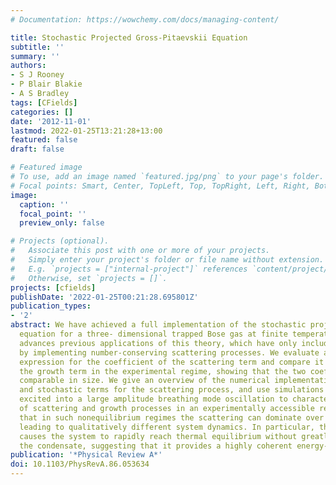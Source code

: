 ```yaml
---
# Documentation: https://wowchemy.com/docs/managing-content/

title: Stochastic Projected Gross-Pitaevskii Equation
subtitle: ''
summary: ''
authors:
- S J Rooney
- P Blair Blakie
- A S Bradley
tags: [CFields]
categories: []
date: '2012-11-01'
lastmod: 2022-01-25T13:21:28+13:00
featured: false
draft: false

# Featured image
# To use, add an image named `featured.jpg/png` to your page's folder.
# Focal points: Smart, Center, TopLeft, Top, TopRight, Left, Right, BottomLeft, Bottom, BottomRight.
image:
  caption: ''
  focal_point: ''
  preview_only: false

# Projects (optional).
#   Associate this post with one or more of your projects.
#   Simply enter your project's folder or file name without extension.
#   E.g. `projects = ["internal-project"]` references `content/project/deep-learning/index.md`.
#   Otherwise, set `projects = []`.
projects: [cfields]
publishDate: '2022-01-25T00:21:28.695801Z'
publication_types:
- '2'
abstract: We have achieved a full implementation of the stochastic projected Gross-Pitaevskii
  equation for a three- dimensional trapped Bose gas at finite temperature. Our work
  advances previous applications of this theory, which have only included growth processes,
  by implementing number-conserving scattering processes. We evaluate an analytic
  expression for the coefficient of the scattering term and compare it to that of
  the growth term in the experimental regime, showing that the two coefficients are
  comparable in size. We give an overview of the numerical implementation of the deterministic
  and stochastic terms for the scattering process, and use simulations of a condensate
  excited into a large amplitude breathing mode oscillation to characterize the importance
  of scattering and growth processes in an experimentally accessible regime. We find
  that in such nonequilibrium regimes the scattering can dominate over the growth,
  leading to qualitatively different system dynamics. In particular, the scattering
  causes the system to rapidly reach thermal equilibrium without greatly depleting
  the condensate, suggesting that it provides a highly coherent energy-transfer mechanism.
publication: '*Physical Review A*'
doi: 10.1103/PhysRevA.86.053634
---
```

